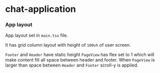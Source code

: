 # chat-application

### App layout
App layout set in `main.tsx` file.

It has grid column layout with height of `100vh` of user screen.

`Footer` and `Header` have static height `PageView` has flex set to 1 which will make content fill all space between header and footer.
When `PageView` is larger than space between `Header` and `Footer` scroll-y is applied.
